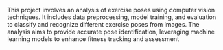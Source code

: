 This project involves an analysis of exercise poses using computer vision techniques. It includes data preprocessing, model training, and evaluation to classify and recognize different exercise poses from images. The analysis aims to provide accurate pose identification, leveraging machine learning models to enhance fitness tracking and assessment
